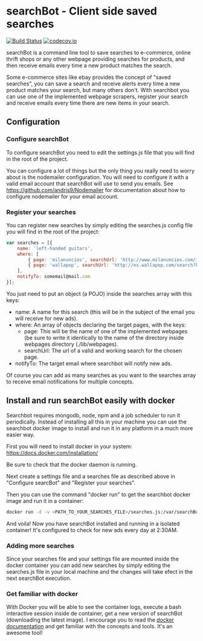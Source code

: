 # searchBot - Client side saved searches

[![Build Status](https://travis-ci.org/FerCa/searchBot.svg?branch=master)](https://travis-ci.org/FerCa/searchBot)
[![codecov.io](http://codecov.io/github/FerCa/searchBot/coverage.svg?branch=master)](http://codecov.io/github/FerCa/searchBot?branch=master)

searchBot is a command line tool to save searches to e-commerce, online thrift shops or any other webpage providing 
searches for products, and then receive emails every time a new product matches the search.

Some e-commerce sites like ebay provides the concept of "saved searches", you can save a search and receive alerts every time 
a new product matches your search, but many others don't. With searchbot you can use one of the implemented webpage 
scrapers, register your search and receive emails every time there are new items in your search.

## Configuration

### Configure searchBot

To configure searchBot you need to edit the settings.js file that you will find in the root of the project.

You can configure a lot of things but the only thing you really need to worry about is the nodemailer configuration. You will
need to configure it with a valid email account that searchBot will use to send you emails. 
See https://github.com/andris9/Nodemailer for documentation about how to configure nodemailer for your email account.

### Register your searches

You can register new searches by simply editing the searches.js config file you will find in the root of the project:

```javascript
var searches = [{
    name: 'left-handed guitars',
    where: [
        { page: 'milanuncios', searchUrl: 'http://www.milanuncios.com/instrumentos-musicales/guitarra-zurdo.htm?desde=400&hasta=2500&dias=1' },
        { page: 'wallapop', searchUrl: 'http://es.wallapop.com/search?kws=guitarra+zurdo&lat=41.387245&lng=2.191056' }
    ],
    notifyTo: somemail@mail.com
}];
```
You just need to put an object (a POJO) inside the searches array with this keys:

* name: A name for this search (this will be in the subject of the email you will receive for new ads).
* where: An array of objects declaring the target pages, with the keys:
   *  page: This will be the name of one of the implemented webpages (be sure to write it identically to the name of the directory inside webpages directory (./lib/webpages).
   *  searchUrl: The url of a valid and working search for the chosen page.
* notifyTo: The target email where searchbot will notify new ads.

Of course you can add as many searches as you want to the searches array to receive email notifications for multiple concepts.

## Install and run searchBot easily with docker

Searchbot requires mongodb, node, npm and a job scheduler to run it periodically. Instead of installing all this in your machine 
you can use the searchbot docker image to install and run it in any platform in a much more easier way.

First you will need to install docker in your system:
https://docs.docker.com/installation/

Be sure to check that the docker daemon is running.

Next create a settings file and a searches file as described above in "Configure searcBot" and "Register your searches".

Then you can use the command "docker run" to get the searchbot docker image and run it in a container:

```bash
docker run -d -v <PATH_TO_YOUR_SEARCHES_FILE>/searches.js:/var/searchBot/searches.js -v <PATH_TO_YOUR_SETTINGS_FILE>/settings.js:/var/searchBot/settings.js ferca/searchbot
```

And voila! Now you have searchBot installed and running in a isolated container! It's configured to check for new ads every day at 2:30AM.

### Adding more searches

Since your searches file and your settings file are mounted inside the docker container you can add new searches by simply
editing the searches.js file in your local machine and the changes will take efect in the next searchBot execution.

### Get familiar with docker

With Docker you will be able to see the container logs, execute a bash interactive session inside de container, get a new version
of searchBot (downloading the latest image).  I encourage you to read the [docker documentation](https://docs.docker.com/) and get familiar with the concepts 
and tools. It's an awesome tool!
